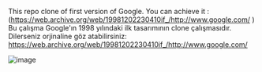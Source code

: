 This repo clone of first version of Google. You can achieve it : (https://web.archive.org/web/19981202230410if_/http://www.google.com/ )
Bu çalışma Google'ın 1998 yılındaki ilk tasarımının clone çalışmasıdır. Dilerseniz orjinaline göz atabilirsiniz:
https://web.archive.org/web/19981202230410if_/http://www.google.com/ 

![image](https://user-images.githubusercontent.com/48786969/152353716-58b5df53-b529-4384-97c7-08295e39f334.png)
